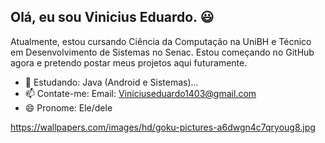 ##  Olá, eu sou Vinicius Eduardo. 😃


Atualmente, estou cursando Ciência da Computação na UniBH e Técnico em Desenvolvimento de Sistemas no Senac.
Estou começando no GitHub agora e pretendo postar meus projetos aqui futuramente.

- 🌱 Estudando: Java (Android e Sistemas)...
- 📫 Contate-me: Email: Viniciuseduardo1403@gmail.com 
- 😄 Pronome: Ele/dele

<url>https://wallpapers.com/images/hd/goku-pictures-a6dwgn4c7qryoug8.jpg</url>




<!--
-->
